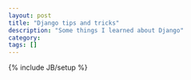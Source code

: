 ```yaml
---
layout: post
title: "Django tips and tricks"
description: "Some things I learned about Django"
category: 
tags: []
---
```

{% include JB/setup %}
